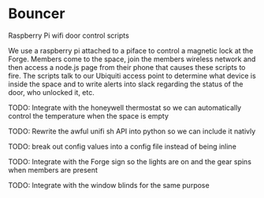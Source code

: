 # Bouncer
Raspberry Pi wifi door control scripts

We use a raspberry pi attached to a piface to control a magnetic lock at the Forge.  Members come to the space, join the members wireless network and then access a node.js page from their phone that causes these scripts to fire.  The scripts talk to our Ubiquiti access point to determine what device is inside the space and to write alerts into slack regarding the status of the door, who unlocked it, etc. 


TODO: Integrate with the honeywell thermostat so we can automatically control the temperature when the space is empty

TODO: Rewrite the awful unifi sh API into python so we can include it nativly 

TODO: break out config values into a config file instead of being inline

TODO: Integrate with the Forge sign so the lights are on and the gear spins when members are present

TODO: Integrate with the window blinds for the same purpose

